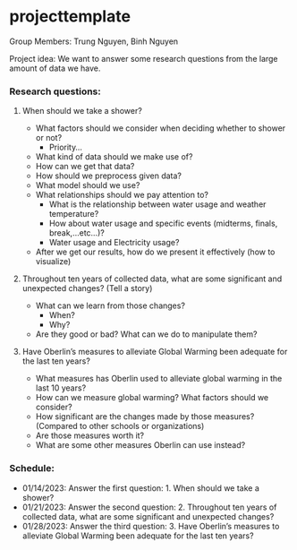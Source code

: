 # projecttemplate

Group Members: Trung Nguyen, Binh Nguyen

Project idea: We want to answer some research questions from the large amount of data we have.

### Research questions:
1. When should we take a shower?
	- What factors should we consider when deciding whether to shower or not?
		- Priority…
	- What kind of data should we make use of?
	- How can we get that data?
	- How should we preprocess given data?
	- What model should we use?
	- What relationships should we pay attention to?
		- What is the relationship between water usage and weather temperature?
		- How about water usage and specific events (midterms, finals, break,...etc…)?
		- Water usage and Electricity usage?
	- After we get our results, how do we present it effectively (how to visualize)
	
2. Throughout ten years of collected data, what are some significant and unexpected changes? (Tell a story)
	- What can we learn from those changes?
		- When?
		- Why? 
	- Are they good or bad? What can we do to manipulate them?

3. Have Oberlin’s measures to alleviate Global Warming been adequate for the last ten years?
	- What measures has Oberlin used to alleviate global warming in the last 10 years?
	- How can we measure global warming? What factors should we consider?
	- How significant are the changes made by those measures? (Compared to other schools or organizations)
	- Are those measures worth it?
	- What are some other measures Oberlin can use instead?


### Schedule:
- 01/14/2023: Answer the first question: 1. When should we take a shower?
- 01/21/2023: Answer the second question: 2. Throughout ten years of collected data, what are some significant and unexpected changes?
- 01/28/2023: Answer the third question: 3. Have Oberlin’s measures to alleviate Global Warming been adequate for the last ten years?

